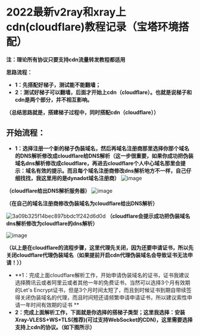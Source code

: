 # 2022最新v2ray和xray上cdn(cloudflare)教程记录（宝塔环境搭配）

**注：理论所有协议只要支持cdn流量转发教程都适用**

**思路流程：**

* **1：先搭配好梯子，测试能不能翻墙；**
* **2：测试好梯子可以翻墙，后面才开始上cdn（cloudflare）。也就是说梯子和cdn是两个部分，并不相互影响。**

**（总结思路就是，搭建梯子过程中，同时搭配cdn（cloudflare））**

## **开始流程：**

* **1：选择注册一个新的梯子伪装域名，然后再域名注册商那里选择你那个域名的DNS解析修改成cloudflare给DNS解析（这一步很重要，如果你成功把伪装域名dns解析修改成cloudflare，再进去cloudflare个人中心域名那里会提示：域名有效的提示。而且每个域名注册商修改dns解析地方不一样，自己仔细找找，我这里用的是dynadot域名注册商）**
 ![image](https://user-images.githubusercontent.com/74105070/164357399-9627e98d-f731-40f7-8aea-d5d0422dcaca.png)

**（cloudflare给出DNS解析服务器）**
![image](https://user-images.githubusercontent.com/74105070/164356579-08beabfa-aefd-4c0d-8542-207c85857f8e.png)

**（在自己的域名注册商修改伪装域名为cloudflare给出DNS解析）**

 ![3a09b325f14bec897bbdc1f242d6d0d](https://user-images.githubusercontent.com/74105070/164356087-346ebe11-343c-433a-a502-b74a9f46fcaf.png)
 **（cloudflare会提示成功把伪装域名dns解析修改为cloudflare的dns解析）**
 
 ![image](https://user-images.githubusercontent.com/74105070/164357101-2cc80bed-447e-437f-a024-61cfb7836854.png)

**（以上是在cloudflare的流程步骤，这里代理先关闭，因为还要申请证书，所以先关闭cloudflare代理伪装域名（如果提前开启cdn代理伪装域名会导致证书无法申请！））**
* **1：完成上面cloudflare解析工作，开始申请伪装域名的证书，证书我建议选择腾讯云或者阿里云或者其他一年的免费证书，当然可以选择3个月有效期的Let's Encrypt证书，但是3个月时间太短了，而且到时候证书到期自带续签得关闭伪装域名的代理，而且时间短还请频繁申请申请证书，所以建议索性申请一年时间有效期的证书 **
* **2：完成上面解析工作，下面就是你选择的搭梯子类型；这里我选择：安装Xray-VLESS+WS+TLS(推荐)(可过支持WebSocket的CDN)，这里需要选择支持上cdn的协议。（如下图所示）**




